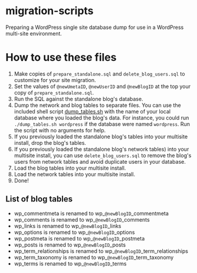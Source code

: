 # migration-scripts
Preparing a WordPress single site database dump for use in a WordPress multi-site environment.

# How to use these files

1. Make copies of `prepare_standalone.sql` and `delete_blog_users.sql` to customize for your site migration.
2. Set the values of `@newUmetaID`, `@newUserID` and `@newBlogID` at the top your copy of `prepare_standalone.sql`.
3. Run the SQL against the standalone blog's database.
4. Dump the network and blog tables to separate files. You can use the included shell script [dump_tables.sh](dump_tables.sh) with the name of your local database where you loaded the blog's data. For instance, you could run `./dump_tables.sh wordpress` if the database were named `wordpress`. Run the script with no arguments for help.
5. If you previously loaded the standalone blog's tables into your multisite install, drop the blog's tables.
6. If you previously loaded the standalone blog's network tables) into your multisite install, you can use `delete_blog_users.sql` to remove the blog's users from network tables and avoid duplicate users in your database.
7. Load the blog tables into your multisite install.
8. Load the network tables into your multisite install.
9. Done!

## List of blog tables

- wp_commentmeta is renamed to wp\_`@newBlogID`\_commentmeta
- wp_comments is renamed to wp\_`@newBlogID`\_comments
- wp_links is renamed to wp\_`@newBlogID`\_links
- wp_options is renamed to wp\_`@newBlogID`\_options
- wp_postmeta is renamed to wp\_`@newBlogID`\_postmeta
- wp_posts is renamed to wp\_`@newBlogID`\_posts
- wp_term_relationships is renamed to wp\_`@newBlogID`\_term_relationships
- wp_term_taxonomy is renamed to wp\_`@newBlogID`\_term_taxonomy
- wp_terms is renamed to wp\_`@newBlogID`\_terms
